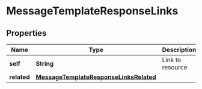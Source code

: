 

# MessageTemplateResponseLinks


## Properties

| Name | Type | Description | Notes |
|------------ | ------------- | ------------- | -------------|
|**self** | **String** | Link to resource |  [optional] |
|**related** | [**MessageTemplateResponseLinksRelated**](MessageTemplateResponseLinksRelated.md) |  |  [optional] |



